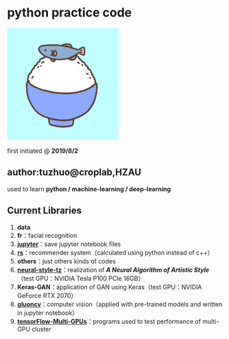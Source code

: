# python practice code

<img src="logo.jpg" width="260">

first initiated @ **2019/8/2**

## author:tuzhuo@croplab,HZAU

used to learn **python / machine-learning / deep-learning**

## Current Libraries

1. **data**
2. **fr**：facial recognition
3. [**jupyter**](https://github.com/wnm1503303791/jupyter-Moyu)：save jupyter notebook files
4. [**rs**](https://github.com/wnm1503303791/cppcode/tree/master/rs)：recommender system（calculated using python instead of c++）
5. **others**：just others kinds of codes
6. [**neural-style-tz**](neural-style-tz/)：realization of **_A Neural Algorithm of Artistic Style_**（test GPU：NVIDIA Tesla P100 PCIe 16GB）
7. **Keras-GAN**：application of GAN using Keras（test GPU：NVIDIA GeForce RTX 2070）
8. [**gluoncv**](gluoncv/)：computer vision（applied with pre-trained models and written in jupyter notebook）
9. [**tensorFlow-Multi-GPUs**](tensorFlow-Multi-GPUs/)：programs used to test performance of multi-GPU cluster